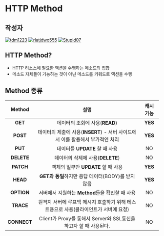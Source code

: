 # **HTTP Method**

## 작성자
[![tdm1223](https://avatars1.githubusercontent.com/u/21440957?s=100&v=4)](https://github.com/tdm1223)
[![rlatjdwo555](https://avatars0.githubusercontent.com/u/28692938?s=100&v=4)](https://github.com/rlatjdwo555)
[![Stupid07](https://avatars1.githubusercontent.com/u/35564566?s=100&v=4)](https://github.com/Stupid07)

## HTTP Method?
- HTTP 리소스에 필요한 액션을 수행하는 메소드의 집합
- 메소드 자체들이 기능하는 것이 아닌 메소드를 키워드로 액션을 수행

## Method 종류
|   Method    |                                         설명                                          | 캐시 가능 |
|:-----------:|:-------------------------------------------------------------------------------------:|:---------:|
|   **GET**   |                            데이터의 조회에 사용(**READ**)                            |    **YES**    |
|  **POST**   |    데이터의 제출에 사용(**INSERT**) - 서버 사이드에서 이를 활용해서 부가적인 처리     |    **YES**    |
|   **PUT**   |                            데이터를 **UPDATE** 할 때 사용                             |    NO     |
| **DELETE**  |                           데이터의 삭제에 사용(**DELETE**)                           |    NO     |
|  **PATCH**  |                          객체의 일부만 **UPDATE** 할 때 사용                          |    **YES**    |
|  **HEAD**   |                  **GET과 동일**하지만 응답 데이터(BODY)를 받지 않음                   |    **YES**    |
| **OPTION**  |                    서버에서 지원하는 **Method**들을 확인할 때 사용                    |    NO     |
|  **TRACE**  | 원격지 서버에 루프백 메시지 호출하기 위해 테스트용으로 사용(클라이언트가 서버에 요청) |    NO     |
| **CONNECT** |           Client가 Proxy를 통해서 Server와 SSL통신을 하고자 할 때 사용된다.           |    NO     |



